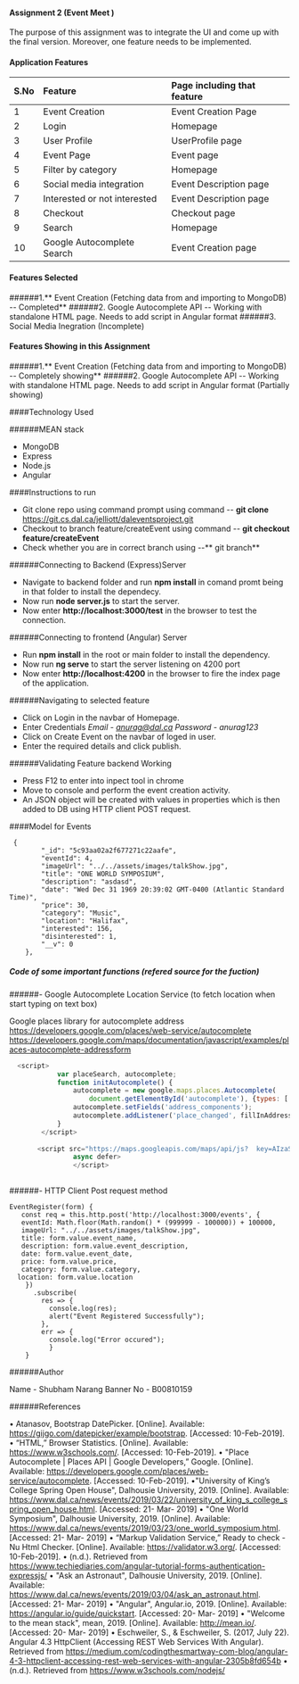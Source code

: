 #### Assignment 2 (Event Meet )

The purpose of this assignment was to integrate the UI and come up with the final version. Moreover, one feature needs to be implemented.

#### Application Features


|  S.No |Feature  | Page including that feature |
| :------------ | :------------ | :------------ |
|  1 | Event Creation  |  Event Creation Page |
|  2 |   Login|Homepage  |
| 3  |  User Profile |  UserProfile page |
| 4  |  Event Page |  Event page |
| 5 |  Filter by category|  Homepage |
| 6 |  Social media integration|  Event Description page |
| 7 |  Interested or not interested|   Event Description page  |
| 8 |  Checkout|   Checkout page  |
| 9 |  Search|   Homepage  |
| 10 | Google Autocomplete Search |   Event Creation page  |


#### Features Selected

######1.** Event Creation (Fetching data from and importing to MongoDB)  -- Completed**
######2. Google Autocomplete API -- Working with standalone HTML page. Needs to add script in Angular format
######3. Social Media Inegration (Incomplete)

#### Features Showing in this Assignment

######1.** Event Creation (Fetching data from and importing to MongoDB)  -- Completely showing**
######2. Google Autocomplete API -- Working with standalone HTML page. Needs to add script in Angular format (Partially showing)






####Technology Used

######MEAN stack
-  MongoDB
-  Express
-  Node.js
-  Angular


####Instructions to run

-  Git clone repo using command prompt using command -- **git clone** https://git.cs.dal.ca/jelliott/daleventsproject.git
- Checkout to branch feature/createEvent using command -- **git  checkout** **feature/createEvent**
- Check whether you are in correct branch using  --** git branch**

######Connecting to Backend (Express)Server
- Navigate to backend folder and run **npm install** in comand promt being in that folder to install the dependecy.
- Now run **node server.js** to start the server.
- Now enter **http://localhost:3000/test** in the browser to test the connection.


######Connecting to frontend (Angular) Server
- Run **npm install** in the root or main folder to install the dependency.
- Now run **ng serve** to start the server listening on 4200 port
- Now enter **http://localhost:4200** in the browser to fire the index page of the application.

######Navigating to selected feature

- Click on Login in the navbar of Homepage.
- Enter Credentials
*Email - anurag@dal.ca
Password - anurag123*
- Click on Create Event on the navbar of loged in user.
- Enter the required details and click publish.

######Validating Feature backend Working

- Press F12 to enter into inpect tool in chrome
- Move to console and perform the event creation activity.
- An JSON object will be created with values in properties which is then added to DB using HTTP client POST request.

####Model for Events


     {
            "_id": "5c93aa02a2f677271c22aafe",
            "eventId": 4,
            "imageUrl": "../../assets/images/talkShow.jpg",
            "title": "ONE WORLD SYMPOSIUM",
            "description": "asdasd",
            "date": "Wed Dec 31 1969 20:39:02 GMT-0400 (Atlantic Standard Time)",
            "price": 30,
            "category": "Music",
            "location": "Halifax",
            "interested": 156,
            "disinterested": 1,
            "__v": 0
        },

##### Code of some important functions (refered source for the fuction)


######- Google Autocomplete Location Service (to fetch location when start typing on text box)

Google places library for autocomplete address  https://developers.google.com/places/web-service/autocomplete 
https://developers.google.com/maps/documentation/javascript/examples/places-autocomplete-addressform

```javascript
  <script>
            var placeSearch, autocomplete;
            function initAutocomplete() {
                autocomplete = new google.maps.places.Autocomplete(
                    document.getElementById('autocomplete'), {types: ['geocode']});
                autocomplete.setFields('address_components');
                autocomplete.addListener('place_changed', fillInAddress);
            }
        </script>
		
       <script src="https://maps.googleapis.com/maps/api/js?  key=AIzaSyBNdiyMN5FyK1S7ANcS7Ae39r5CIJcfX3Q&libraries=places&callback=initAutocomplete"
                async defer>
				</script>
        
```

######- HTTP Client Post request method



    EventRegister(form) {
	   const req = this.http.post('http://localhost:3000/events', {
       eventId: Math.floor(Math.random() * (999999 - 100000)) + 100000,
       imageUrl: "../../assets/images/talkShow.jpg",
       title: form.value.event_name,
       description: form.value.event_description,
       date: form.value.event_date,
       price: form.value.price,
       category: form.value.category,
      location: form.value.location
        })
          .subscribe(
            res => {
              console.log(res);
              alert("Event Registered Successfully");
            },
            err => {
              console.log("Error occured");
              }
        }
         

######Author

Name - Shubham Narang
Banner No - B00810159

######References

•	Atanasov, Bootstrap DatePicker. [Online]. Available: https://gijgo.com/datepicker/example/bootstrap. [Accessed: 10-Feb-2019].
•	“HTML,” Browser Statistics. [Online]. Available: https://www.w3schools.com/. [Accessed: 10-Feb-2019].
•	"Place Autocomplete  |  Places API  |  Google Developers,” Google. [Online]. Available: https://developers.google.com/places/web-service/autocomplete. [Accessed: 10-Feb-2019].
•"University of King’s College Spring Open House", Dalhousie University, 2019. [Online]. Available: https://www.dal.ca/news/events/2019/03/22/university_of_king_s_college_spring_open_house.html. [Accessed: 21- Mar- 2019]
•	"One World Symposium", Dalhousie University, 2019. [Online]. Available: https://www.dal.ca/news/events/2019/03/23/one_world_symposium.html. [Accessed: 21- Mar- 2019]
•	“Markup Validation Service,” Ready to check - Nu Html Checker. [Online]. Available: https://validator.w3.org/. [Accessed: 10-Feb-2019].
•	(n.d.). Retrieved from https://www.techiediaries.com/angular-tutorial-forms-authentication-expressjs/
•	"Ask an Astronaut", Dalhousie University, 2019. [Online]. Available: https://www.dal.ca/news/events/2019/03/04/ask_an_astronaut.html. [Accessed: 21- Mar- 2019]
•	"Angular", Angular.io, 2019. [Online]. Available: https://angular.io/guide/quickstart. [Accessed: 20- Mar- 2019]
•	"Welcome to the mean stack", mean, 2019. [Online]. Available: http://mean.io/. [Accessed: 20- Mar- 2019]
•	Eschweiler, S., & Eschweiler, S. (2017, July 22). Angular 4.3 HttpClient (Accessing REST Web Services With Angular). Retrieved from https://medium.com/codingthesmartway-com-blog/angular-4-3-httpclient-accessing-rest-web-services-with-angular-2305b8fd654b
•	(n.d.). Retrieved from https://www.w3schools.com/nodejs/





